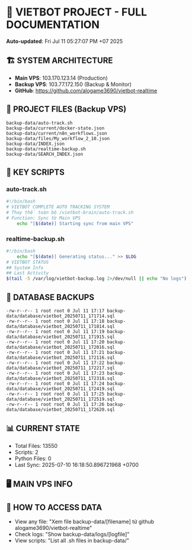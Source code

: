 # 🤖 VIETBOT PROJECT - FULL DOCUMENTATION
**Auto-updated**: Fri Jul 11 05:27:07 PM +07 2025

## 🏗️ SYSTEM ARCHITECTURE
- **Main VPS**: 103.170.123.14 (Production)
- **Backup VPS**: 103.77.172.150 (Backup & Monitor)
- **GitHub**: https://github.com/alogame3690/vietbot-realtime

## 📁 PROJECT FILES (Backup VPS)
```
backup-data/auto-track.sh
backup-data/current/docker-state.json
backup-data/current/n8n_workflows.json
backup-data/files/My_workflow_2_10.json
backup-data/INDEX.json
backup-data/realtime-backup.sh
backup-data/SEARCH_INDEX.json
```

## 🔧 KEY SCRIPTS
### auto-track.sh
```bash
#!/bin/bash
# VIETBOT COMPLETE AUTO TRACKING SYSTEM
# Thay thế toàn bộ /vietbot-brain/auto-track.sh
# Function: Sync từ Main VPS
    echo "[$(date)] Starting sync from main VPS"
```
### realtime-backup.sh
```bash
#!/bin/bash
    echo "[$(date)] Generating status..." >> $LOG
# VIETBOT STATUS
## System Info
## Last Activity
$(tail -5 /var/log/vietbot-backup.log 2>/dev/null || echo "No logs")
```

## 💾 DATABASE BACKUPS
```
-rw-r--r-- 1 root root 0 Jul 11 17:17 backup-data/database/vietbot_20250711_171714.sql
-rw-r--r-- 1 root root 0 Jul 11 17:18 backup-data/database/vietbot_20250711_171814.sql
-rw-r--r-- 1 root root 0 Jul 11 17:19 backup-data/database/vietbot_20250711_171915.sql
-rw-r--r-- 1 root root 0 Jul 11 17:20 backup-data/database/vietbot_20250711_172016.sql
-rw-r--r-- 1 root root 0 Jul 11 17:21 backup-data/database/vietbot_20250711_172116.sql
-rw-r--r-- 1 root root 0 Jul 11 17:22 backup-data/database/vietbot_20250711_172217.sql
-rw-r--r-- 1 root root 0 Jul 11 17:23 backup-data/database/vietbot_20250711_172318.sql
-rw-r--r-- 1 root root 0 Jul 11 17:24 backup-data/database/vietbot_20250711_172419.sql
-rw-r--r-- 1 root root 0 Jul 11 17:25 backup-data/database/vietbot_20250711_172519.sql
-rw-r--r-- 1 root root 0 Jul 11 17:26 backup-data/database/vietbot_20250711_172620.sql
```

## 📊 CURRENT STATE
- Total Files: 13550
- Scripts: 2
- Python Files: 0
- Last Sync: 2025-07-10 16:18:50.896721968 +0700

## 🖥️ MAIN VPS INFO


## 🚨 HOW TO ACCESS DATA
- View any file: "Xem file backup-data/[filename] từ github alogame3690/vietbot-realtime"
- Check logs: "Show backup-data/logs/[logfile]"
- View scripts: "List all .sh files in backup-data/"
